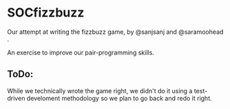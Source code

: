 # SOCfizzbuzz

Our attempt at writing the fizzbuzz game, by @sanjsanj and @saramoohead .

An exercise to improve our pair-programming skills.

ToDo:
-----
While we technically wrote the game right, we didn't do it using a test-driven develoment methodology so we plan to go back and redo it right.
